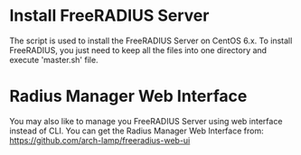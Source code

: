 # Install FreeRADIUS Server
The script is used to install the FreeRADIUS Server on CentOS 6.x. To install FreeRADIUS, you just need to keep all the files into one directory and execute 'master.sh' file.

# Radius Manager Web Interface
You may also like to manage you FreeRADIUS Server using web interface instead of CLI. You can get the Radius Manager Web Interface from: https://github.com/arch-lamp/freeradius-web-ui
